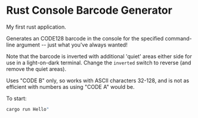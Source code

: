 # Rust Console Barcode Generator

My first rust application.

Generates an CODE128 barcode in the console for the specified command-line argument -- just what you've always wanted!

Note that the barcode is inverted with additional 'quiet' areas either side for use in a light-on-dark terminal.  Change the `inverted` switch to reverse (and remove the quiet areas).

Uses "CODE B" only, so works with ASCII characters 32-128, and is not as efficient with numbers as using "CODE A" would be.

To start:

```bash
cargo run Hello"
```
